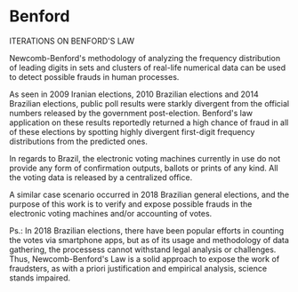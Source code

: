 # Benford
ITERATIONS ON BENFORD'S LAW

Newcomb-Benford's methodology of analyzing the frequency distribution of leading digits in sets and clusters
of real-life numerical data can be used to detect possible frauds in human processes.

As seen in 2009 Iranian elections, 2010 Brazilian elections and 2014 Brazilian elections, public poll results
were starkly divergent from the official numbers released by the government post-election.
Benford's law application on these results reportedly returned a high chance of fraud in all of these elections
by spotting highly divergent first-digit frequency distributions from the predicted ones.

In regards to Brazil, the electronic voting machines currently in use do not provide any form of confirmation
outputs, ballots or prints of any kind. All the voting data is released by a centralized office.

A similar case scenario occurred in 2018 Brazilian general elections, and the purpose of this work is to 
verify and expose possible frauds in the electronic voting machines and/or accounting of votes.


Ps.: In 2018 Brazilian elections, there have been popular efforts in counting the votes via smartphone apps, but
as of its usage and methodology of data gathering, the processess cannot withstand legal analysis or challenges.
Thus, Newcomb-Benford's Law is a solid approach to expose the work of fraudsters, as with a priori justification
and empirical analysis, science stands impaired.
